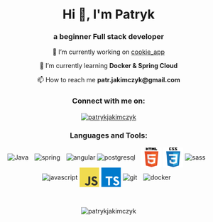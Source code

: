 
<h1 align="center">Hi 👋, I'm Patryk</h1>
<h3 align="center">a beginner Full stack developer</h3>

<p align="center">
    🔭 I’m currently working on <a href="https://github.com/patrykjakimczyk/cookie_app">cookie_app</a>
</p>

<p align="center">
    🌱 I’m currently learning <b>Docker & Spring Cloud</b>
</p>

<p align="center">
    📫 How to reach me <b>patr.jakimczyk@gmail.com</b>
</p>

<h3 align="center">Connect with me on:</h3>

<div align="center">
    <p align="center">
    <a href="https://linkedin.com/in/patryk-jakimczyk-31a434211/" target="blank"><img align="center" src="https://raw.githubusercontent.com/rahuldkjain/github-profile-readme-generator/master/src/images/icons/Social/linked-in-alt.svg" alt="patrykjakimczyk" height="35" width="35" /></a>
    </p>
</div>

<div align="center">
    <p align="center">
        <h3 align="center">Languages and Tools:</h3>
        <img align="center" alt="Java" width="45" style="padding-right:10px;" src="https://cdn.jsdelivr.net/gh/devicons/devicon/icons/java/java-original.svg"/>
        <img align="center" alt="spring" width="45" style="padding-right:10px;" src="https://cdn.jsdelivr.net/gh/devicons/devicon/icons/spring/spring-original.svg"/>
        <img align="center" src="https://angular.io/assets/images/logos/angular/angular.svg" alt="angular" width="45"/> 
        <img align="center" alt="postgresql" width="45" style="padding-right:10px;" src="https://cdn.jsdelivr.net/gh/devicons/devicon/icons/postgresql/postgresql-original-wordmark.svg"/>
        <img align="center" src="https://raw.githubusercontent.com/devicons/devicon/master/icons/html5/html5-original-wordmark.svg" alt="html5" width="45"/>
        <img align="center" src="https://raw.githubusercontent.com/devicons/devicon/master/icons/css3/css3-original-wordmark.svg" alt="css3" width="45"/>
        <img align="center" alt="sass" width="45" style="padding-right:10px;" src="https://cdn.jsdelivr.net/gh/devicons/devicon@latest/icons/sass/sass-original.svg" />
        <img align="center" src="https://raw.githubusercontent.com/devicons/devicon/master/icons/javascript/tailwindcss-original.svg" alt="javascript" width="45"/>
        <img align="center" src="https://raw.githubusercontent.com/devicons/devicon/master/icons/javascript/javascript-original.svg" alt="javascript" width="45"/>
        <img align="center" src="https://raw.githubusercontent.com/devicons/devicon/master/icons/typescript/typescript-original.svg" alt="typescript" width="45"/> 
        <img align="center" alt="git" width="45" style="padding-right:10px;" src="https://cdn.jsdelivr.net/gh/devicons/devicon/icons/git/git-original.svg"/>
        <img align="center" alt="docker" width="45" style="padding-right:10px;" src="https://cdn.jsdelivr.net/gh/devicons/devicon@latest/icons/docker/docker-original.svg" />
    </p>
</div>

<br>

<p align="center">
<img align="" src="https://github-readme-stats.vercel.app/api/top-langs?username=patrykjakimczyk&show_icons=true&locale=en&layout=compact" alt="patrykjakimczyk" />
</p>
